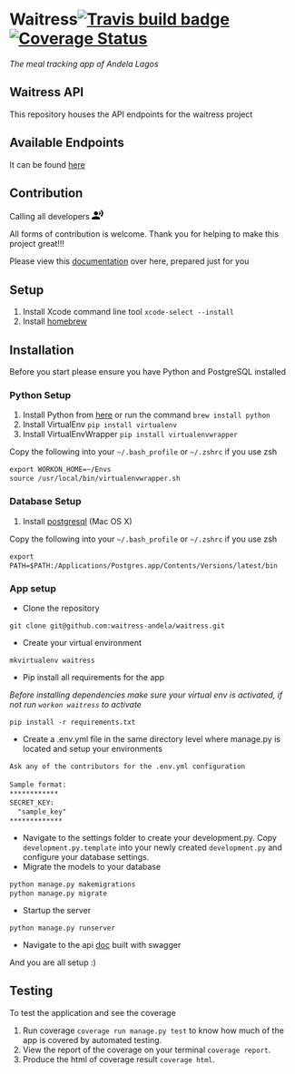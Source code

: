 # Waitress[![Travis build badge](https://travis-ci.org/waitress-andela/waitress.svg?branch=master)](https://travis-ci.org/waitress-andela/waitress) [![Coverage Status](https://coveralls.io/repos/waitress-andela/waitress/badge.svg?branch=master&service=github)](https://coveralls.io/github/waitress-andela/waitress?branch=master)

_The meal tracking app of Andela Lagos_

## Waitress API
This repository houses the API endpoints for the waitress project

## Available Endpoints
It can be found [here](http://waitressandela.herokuapp.com/docs/)

## Contribution
Calling all developers ![call](markdown_imgs/call.png)

All forms of contribution is welcome. Thank you for helping to make this project great!!!

Please view this [documentation](https://docs.google.com/a/andela.co/document/d/1xiDfPL-JTebwav6jdW30SzwwnDNZmajJVZhpU6h4kxg/edit?usp=sharing) over here, prepared just for you

## Setup
1. Install Xcode command line tool `xcode-select --install`
2. Install [homebrew](http://brew.sh/)

## Installation
Before you start please ensure you have Python and PostgreSQL installed 

### Python Setup

1. Install Python from [here](http://www.python.org/download/) or run the command `brew install python`
2. Install VirtualEnv `pip install virtualenv`
3. Install VirtualEnvWrapper `pip install virtualenvwrapper`

Copy the following into your `~/.bash_profile` or `~/.zshrc` if you use zsh
```
export WORKON_HOME=~/Envs
source /usr/local/bin/virtualenvwrapper.sh
```

### Database Setup
1. Install [postgresql](http://postgresapp.com/) (Mac OS X)

Copy the following into your `~/.bash_profile` or `~/.zshrc` if you use zsh
```
export PATH=$PATH:/Applications/Postgres.app/Contents/Versions/latest/bin
```

### App setup
* Clone the repository
```
git clone git@github.com:waitress-andela/waitress.git
```
* Create your virtual environment
```
mkvirtualenv waitress
```
* Pip install all requirements for the app

_Before installing dependencies make sure your virtual env is activated, if not run `workon waitress` to activate_
```
pip install -r requirements.txt
```
* Create a .env.yml file in the same directory level where manage.py is located and setup your environments
```
Ask any of the contributors for the .env.yml configuration

Sample format:
************
SECRET_KEY:
  "sample_key"
*************
```
* Navigate to the settings folder to create your development.py. Copy `development.py.template` into your newly created `development.py` and configure your database settings.
* Migrate the models to your database
```
python manage.py makemigrations
python manage.py migrate
```
* Startup the server
```
python manage.py runserver
```
* Navigate to the api [doc](http://localhost:8000/docs/) built with swagger

And you are all setup :)

## Testing
To test the application and see the coverage

1. Run coverage `coverage run manage.py test` to know how much of the app is covered by automated testing.
2. View the report of the coverage on your terminal `coverage report`.
3. Produce the html of coverage result `coverage html`.
